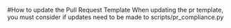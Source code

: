 #How to update the Pull Request Template
When updating the pr template, you must consider if updates need to be made to scripts/pr_compliance.py